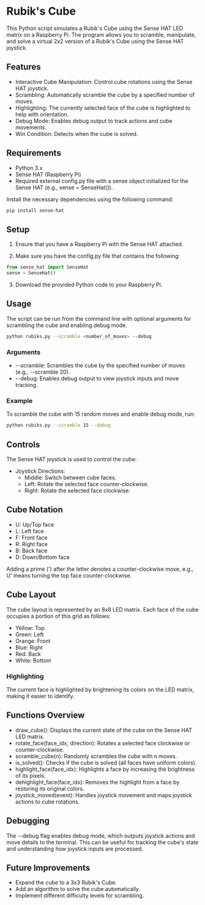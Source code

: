 # Rubik's Cube

This Python script simulates a Rubik's Cube using the Sense HAT LED matrix on a Raspberry Pi. The program allows you to scramble, manipulate, and solve a virtual 2x2 version of a Rubik's Cube using the Sense HAT joystick.

## Features

- Interactive Cube Manipulation: Control cube rotations using the Sense HAT joystick.
- Scrambling: Automatically scramble the cube by a specified number of moves.
- Highlighting: The currently selected face of the cube is highlighted to help with orientation.
- Debug Mode: Enables debug output to track actions and cube movements.
- Win Condition: Detects when the cube is solved.

## Requirements

- Python 3.x
- Sense HAT (Raspberry Pi)
- Required external config.py file with a sense object initialized for the Sense HAT (e.g., sense = SenseHat()).

Install the necessary dependencies using the following command:

```bash
pip install sense-hat
```

## Setup

1. Ensure that you have a Raspberry Pi with the Sense HAT attached.

2. Make sure you have the config.py file that contains the following:

```python
from sense_hat import SenseHat
sense = SenseHat()
```

3. Download the provided Python code to your Raspberry Pi.

## Usage

The script can be run from the command line with optional arguments for scrambling the cube and enabling debug mode.

```bash
python rubiks.py --scramble <number_of_moves> --debug
```

### Arguments

- --scramble: Scrambles the cube by the specified number of moves (e.g., --scramble 20).
- --debug: Enables debug output to view joystick inputs and move tracking.

### Example

To scramble the cube with 15 random moves and enable debug mode, run:

```bash
python rubiks.py --scramble 15 --debug
```

## Controls

The Sense HAT joystick is used to control the cube:

- Joystick Directions:
  - Middle: Switch between cube faces.
  - Left: Rotate the selected face counter-clockwise.
  - Right: Rotate the selected face clockwise.

## Cube Notation

- U: Up/Top face
- L: Left face
- F: Front face
- R: Right face
- B: Back face
- D: Down/Bottom face

Adding a prime (') after the letter denotes a counter-clockwise move, e.g., U' means turning the top face counter-clockwise.

## Cube Layout

The cube layout is represented by an 8x8 LED matrix. Each face of the cube occupies a portion of this grid as follows:

- Yellow: Top
- Green: Left
- Orange: Front
- Blue: Right
- Red: Back
- White: Bottom

### Highlighting

The current face is highlighted by brightening its colors on the LED matrix, making it easier to identify.

## Functions Overview

- draw_cube(): Displays the current state of the cube on the Sense HAT LED matrix.
- rotate_face(face_idx, direction): Rotates a selected face clockwise or counter-clockwise.
- scramble_cube(n): Randomly scrambles the cube with n moves.
- is_solved(): Checks if the cube is solved (all faces have uniform colors).
- highlight_face(face_idx): Highlights a face by increasing the brightness of its pixels.
- dehighlight_face(face_idx): Removes the highlight from a face by restoring its original colors.
- joystick_moved(event): Handles joystick movement and maps joystick actions to cube rotations.

## Debugging

The --debug flag enables debug mode, which outputs joystick actions and move details to the terminal. This can be useful for tracking the cube's state and understanding how joystick inputs are processed.

## Future Improvements
- Expand the cube to a 3x3 Rubik's Cube.
- Add an algorithm to solve the cube automatically.
- Implement different difficulty levels for scrambling.
